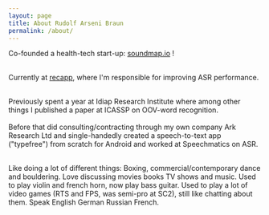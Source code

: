 ```yaml
---
layout: page
title: About Rudolf Arseni Braun
permalink: /about/
---
```


Co-founded a health-tech start-up: <a href="https://soundmap.io">soundmap.io</a> !<br><br>

Currently at <a href=https://recapp.ch/>recapp</a>, where I'm responsible for improving ASR performance.<br><br>

Previously spent a year at Idiap Research Institute where among other things I published a paper at ICASSP on OOV-word recognition.<br><br> Before that did consulting/contracting through my own company Ark Research Ltd and single-handedly created a speech-to-text app ("typefree") from scratch for Android and worked at Speechmatics on ASR.<br><br>

Like doing a lot of different things: Boxing, commercial/contemporary dance and bouldering. Love discussing movies books TV shows and music. Used to play violin and french horn, now play bass guitar. Used to play a lot of video games (RTS and FPS, was semi-pro at SC2), still like chatting about them. Speak English German Russian French.<br><br>
